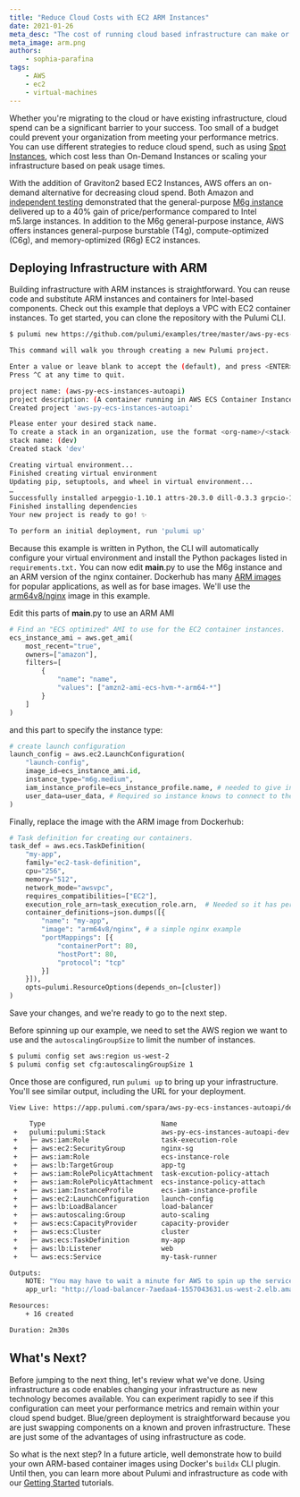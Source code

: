 ```yaml
---
title: "Reduce Cloud Costs with EC2 ARM Instances"
date: 2021-01-26
meta_desc: "The cost of running cloud based infrastructure can make or break a deployment. You can use ARM instances to decrease the cloud spend and remain in budget."
meta_image: arm.png
authors:
    - sophia-parafina
tags:
    - AWS
    - ec2
    - virtual-machines
---
```


Whether you're migrating to the cloud or have existing infrastructure, cloud spend can be a significant barrier to your success. Too small of a budget could prevent your organization from meeting your performance metrics. You can use different strategies to reduce cloud spend, such as using [Spot Instances](https://aws.amazon.com/ec2/spot/), which cost less than On-Demand Instances or scaling your infrastructure based on peak usage times.

With the addition of Graviton2 based EC2 Instances, AWS offers an on-demand alternative for decreasing cloud spend. Both Amazon and [independent testing](https://www.anandtech.com/show/15578/cloud-clash-amazon-graviton2-arm-against-intel-and-amd/9) demonstrated that the general-purpose [M6g instance](https://aws.amazon.com/ec2/instance-types/m6/) delivered up to a 40% gain of price/performance compared to Intel m5.large instances. In addition to the M6g general-purpose instance, AWS offers instances general-purpose burstable (T4g), compute-optimized (C6g), and memory-optimized (R6g) EC2 instances.

<!--more-->

## Deploying Infrastructure with ARM

Building infrastructure with ARM instances is straightforward. You can reuse code and substitute ARM instances and containers for Intel-based components. Check out this example that deploys a VPC with EC2 container instances. To get started, you can clone the repository with the Pulumi CLI.

```bash
$ pulumi new https://github.com/pulumi/examples/tree/master/aws-py-ecs-instances-autoapi/py-ecs-instance

This command will walk you through creating a new Pulumi project.

Enter a value or leave blank to accept the (default), and press <ENTER>.
Press ^C at any time to quit.

project name: (aws-py-ecs-instances-autoapi)
project description: (A container running in AWS ECS Container Instance, using Python infrastructure as code)
Created project 'aws-py-ecs-instances-autoapi'

Please enter your desired stack name.
To create a stack in an organization, use the format <org-name>/<stack-name> (e.g. `acmecorp/dev`).
stack name: (dev)
Created stack 'dev'

Creating virtual environment...
Finished creating virtual environment
Updating pip, setuptools, and wheel in virtual environment...
…
Successfully installed arpeggio-1.10.1 attrs-20.3.0 dill-0.3.3 grpcio-1.35.0 parver-0.3.1 protobuf-3.14.0 pulumi-2.18.1 pulumi-aws-3.24.0 pyyaml-5.4.1 semver-2.13.0 six-1.15.0
Finished installing dependencies
Your new project is ready to go! ✨

To perform an initial deployment, run 'pulumi up'
```

Because this example is written in Python, the CLI will automatically configure your virtual environment and install the Python packages listed in `requirements.txt.` You can now edit __main__.py to use the M6g instance and an ARM version of the nginx container. Dockerhub has many [ARM images](https://hub.docker.com/search?type=image&architecture=arm%2Carm64) for popular applications, as well as for base images. We'll use the [arm64v8/nginx](https://hub.docker.com/r/arm64v8/nginx/) image in this example.

Edit this parts of __main__.py to use an ARM AMI

```python
# Find an "ECS optimized" AMI to use for the EC2 container instances.
ecs_instance_ami = aws.get_ami(
    most_recent="true",
    owners=["amazon"],
    filters=[
        {
            "name": "name",
            "values": ["amzn2-ami-ecs-hvm-*-arm64-*"]
        }
    ]
)
```

and this part to specify the instance type:

```python
# create launch configuration
launch_config = aws.ec2.LaunchConfiguration(
    "launch-config",
    image_id=ecs_instance_ami.id,
    instance_type="m6g.medium",
    iam_instance_profile=ecs_instance_profile.name, # needed to give instance authority to join the ECS cluster.
    user_data=user_data, # Required so instance knows to connect to the cluster created below.
)
```

Finally, replace the image with the ARM image from Dockerhub:

```python
# Task definition for creating our containers.
task_def = aws.ecs.TaskDefinition(
    "my-app",
    family="ec2-task-definition",
    cpu="256",
    memory="512",
    network_mode="awsvpc",
    requires_compatibilities=["EC2"],
    execution_role_arn=task_execution_role.arn,  # Needed so it has permission to launch tasks on the cluster.
    container_definitions=json.dumps([{
		"name": "my-app",
		"image": "arm64v8/nginx", # a simple nginx example
		"portMappings": [{
			"containerPort": 80,
			"hostPort": 80,
			"protocol": "tcp"
		}]
	}]),
    opts=pulumi.ResourceOptions(depends_on=[cluster])
)
```

Save your changes, and we're ready to go to the next step.

Before spinning up our example, we need to set the AWS region we want to use and the `autoscalingGroupSize` to limit the number of instances.

```bash
$ pulumi config set aws:region us-west-2
$ pulumi config set cfg:autoscalingGroupSize 1
```

Once those are configured, run `pulumi up` to bring up your infrastructure. You'll see similar output, including the URL for your deployment.

```bash
View Live: https://app.pulumi.com/spara/aws-py-ecs-instances-autoapi/dev/updates/1

     Type                             Name                              Status
 +   pulumi:pulumi:Stack              aws-py-ecs-instances-autoapi-dev  created
 +   ├─ aws:iam:Role                  task-execution-role               created
 +   ├─ aws:ec2:SecurityGroup         nginx-sg                          created
 +   ├─ aws:iam:Role                  ecs-instance-role                 created
 +   ├─ aws:lb:TargetGroup            app-tg                            created
 +   ├─ aws:iam:RolePolicyAttachment  task-excution-policy-attach       created
 +   ├─ aws:iam:RolePolicyAttachment  ecs-instance-policy-attach        created
 +   ├─ aws:iam:InstanceProfile       ecs-iam-instance-profile          created
 +   ├─ aws:ec2:LaunchConfiguration   launch-config                     created
 +   ├─ aws:lb:LoadBalancer           load-balancer                     created
 +   ├─ aws:autoscaling:Group         auto-scaling                      created
 +   ├─ aws:ecs:CapacityProvider      capacity-provider                 created
 +   ├─ aws:ecs:Cluster               cluster                           created
 +   ├─ aws:ecs:TaskDefinition        my-app                            created
 +   ├─ aws:lb:Listener               web                               created
 +   └─ aws:ecs:Service               my-task-runner                    created

Outputs:
    NOTE: "You may have to wait a minute for AWS to spin up the service. So if the URL throws a 503 error, try again after a bit."
    app_url: "http://load-balancer-7aedaa4-1557043631.us-west-2.elb.amazonaws.com"

Resources:
    + 16 created

Duration: 2m30s
```

## What's Next?

Before jumping to the next thing, let's review what we've done. Using infrastructure as code enables changing your infrastructure as new technology becomes available. You can experiment rapidly to see if this configuration can meet your performance metrics and remain within your cloud spend budget. Blue/green deployment is straightforward because you are just swapping components on a known and proven infrastructure. These are just some of the advantages of using infrastructure as code.

So what is the next step? In a future article, well demonstrate how to build your own ARM-based container images using Docker's `buildx` CLI plugin. Until then, you can learn more about Pulumi and infrastructure as code with our [Getting Started](/docs/get-started/) tutorials.
